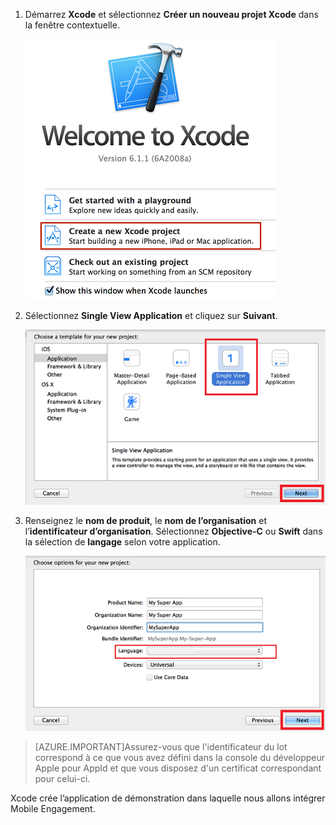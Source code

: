 1. Démarrez **Xcode** et sélectionnez **Créer un nouveau projet Xcode** dans la fenêtre contextuelle.

	![](./media/mobile-engagement-create-new-ios-app/xcode-new-project.png)

2. Sélectionnez **Single View Application** et cliquez sur **Suivant**.

	![](./media/mobile-engagement-create-new-ios-app/xcode-simple-view.png)

3. Renseignez le **nom de produit**, le **nom de l’organisation** et l’**identificateur d’organisation**. Sélectionnez **Objective-C** ou **Swift** dans la sélection de **langage** selon votre application.

	![](./media/mobile-engagement-create-new-ios-app/xcode-project-props.png)

> [AZURE.IMPORTANT]Assurez-vous que l'identificateur du lot correspond à ce que vous avez défini dans la console du développeur Apple pour AppId et que vous disposez d'un certificat correspondant pour celui-ci.

Xcode crée l’application de démonstration dans laquelle nous allons intégrer Mobile Engagement.

<!---HONumber=Oct15_HO3-->